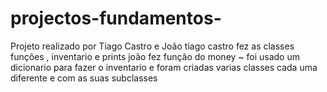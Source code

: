 # projectos-fundamentos-
Projeto realizado por Tiago Castro e João
tiago castro fez as classes funções  , inventario e prints
joão fez  função do money ~
foi usado um dicionario para fazer o inventario e foram criadas varias classes cada uma diferente e com as suas subclasses 